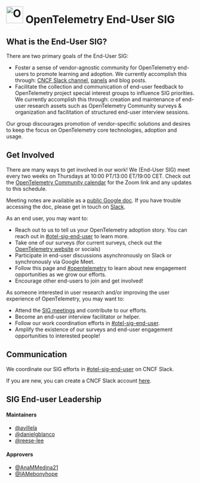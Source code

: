 # <img src="https://opentelemetry.io/img/logos/opentelemetry-logo-nav.png" alt="OpenTelemetry Icon" width="45" height=""> OpenTelemetry End-User SIG

## What is the End-User SIG?

There are two primary goals of the End-User SIG:
* Foster a sense of vendor-agnostic community for OpenTelemetry end-users to promote learning and adoption. We currently accomplish this through: [CNCF Slack channel](https://cloud-native.slack.com/archives/C01RT3MSWGZ), [panels](https://youtube.com/@otel-official) and blog posts.
* Facilitate the collection and communication of end-user feedback to OpenTelemetry project special interest groups to influence SIG priorities. We currently accomplish this through: creation and maintenance of end-user research assets such as OpenTelemetry Community surveys & organization and facilitation of structured end-user interview sessions.

Our group discourages promotion of vendor-specific solutions and desires to keep the focus on OpenTelemetry core technologies, adoption and usage.

## Get Involved

There are many ways to get involved in our work! We (End-User SIG) meet every two weeks on Thursdays at 10:00 PT/13:00 ET/19:00 CET. Check out the [OpenTelemetry Community calendar](https://github.com/open-telemetry/community?tab=readme-ov-file#calendar) for the Zoom link and any updates to this schedule.

Meeting notes are available as a [public Google doc](https://docs.google.com/document/d/1e-UNZA3Tuno9b53RQbe--whUcO0VIXF3P81oXsrBK6g). If you have trouble accessing the doc, please get in touch on [Slack](https://cloud-native.slack.com/archives/C01RT3MSWGZ).

As an end user, you may want to:

* Reach out to us to tell us your OpenTelemetry adoption story. You can reach out in [#otel-sig-end-user](https://cloud-native.slack.com/archives/C01RT3MSWGZ) to learn more.
* Take one of our surveys (for current surveys, check out the [OpenTelemetry website](https://opentelemetry.io/) or socials)
* Participate in end-user discussions asynchronously on Slack or synchronously via Google Meet.
* Follow this page and [#opentelemetry](https://cloud-native.slack.com/archives/CJFCJHG4Q) to learn about new engagement opportunities as we grow our efforts.
* Encourage other end-users to join and get involved!

As someone interested in user research and/or improving the user experience of OpenTelemetry, you may want to:

* Attend the [SIG meetings](https://docs.google.com/document/d/1e-UNZA3Tuno9b53RQbe--whUcO0VIXF3P81oXsrBK6g) and contribute to our efforts.
* Become an end-user interview facilitator or helper.
* Follow our work coordination efforts in [#otel-sig-end-user](https://cloud-native.slack.com/archives/C01RT3MSWGZ).
* Amplify the existence of our surveys and end-user engagement opportunities to interested people!

## Communication
We coordinate our SIG efforts in [#otel-sig-end-user](https://cloud-native.slack.com/archives/C01RT3MSWGZ) on CNCF Slack.

If you are new, you can create a CNCF Slack account [here](https://slack.cncf.io/).

## SIG End-user Leadership

#### Maintainers
* [@avillela](https://github.com/avillela)
* [@danielgblanco](https://github.com/danielgblanco)
* [@reese-lee](https://github.com/reese-lee)

#### Approvers
* [@AnaMMedina21](https://github.com/AnaMMedina21)
* [@IAMebonyhope](https://github.com/IAMebonyhope)